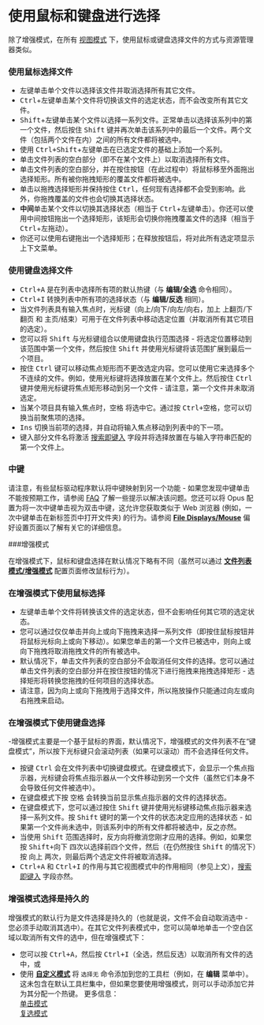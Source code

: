 # 使用鼠标和键盘进行选择

除了增强模式，在所有 [视图模式](../the_lister/view_modes.zh.md) 下，使用鼠标或键盘选择文件的方式与资源管理器类似。

### 使用鼠标选择文件

- 左键单击单个文件以选择该文件并取消选择所有其它文件。
- <kbd>Ctrl</kbd>+左键单击某个文件将切换该文件的选定状态，而不会改变所有其它文件。
- <kbd>Shift</kbd>+左键单击某个文件以选择一系列文件。正常单击以选择该系列中的第一个文件，然后按住 <kbd>Shift</kbd> 键并再次单击该系列中的最后一个文件。两个文件（包括两个文件在内）之间的所有文件都将被选中。
- 使用 <kbd>Ctrl+Shift</kbd>+左键单击在已选定文件的基础上添加一个系列。
- 单击文件列表的空白部分（即不在某个文件上）以取消选择所有文件。
- 单击文件列表的空白部分，并在按住按钮（在此过程中）将鼠标移至外面拖出选择矩形。所有被你拖拽矩形的覆盖文件都将被选中。
- 单击以拖拽选择矩形并保持按住 <kbd>Ctrl</kbd>，任何现有选择都不会受到影响。此外，你拖拽覆盖的文件也会切换其选择状态。
- **中间**单击某个文件以切换其选择状态（相当于 <kbd>Ctrl</kbd>+左键单击）。你还可以使用中间按钮拖出一个选择矩形，该矩形会切换你拖拽覆盖文件的选择（相当于 <kbd>Ctrl</kbd>+左拖动）。
- 你还可以使用右键拖出一个选择矩形；在释放按钮后，将对此所有选定项显示上下文菜单。

### 使用键盘选择文件

- <kbd>Ctrl+A</kbd> 是在列表中选择所有项的默认热键（与 **编辑/全选** 命令相同）。
- <kbd>Ctrl+I</kbd> 转换列表中所有项的选择状态（与 **编辑/反选** 相同）。
- 当文件列表具有输入焦点时，光标键（<kbd>向上</kbd>/<kbd>向下</kbd>/<kbd>向左</kbd>/<kbd>向右</kbd>，加上 <kbd>上翻页</kbd>/<kbd>下翻页</kbd> 和 <kbd>主页</kbd>/<kbd>结束</kbd>）可用于在文件列表中移动选定位置（并取消所有其它项目的选定）。
- 您可以将 <kbd>Shift</kbd> 与光标键组合以使用键盘执行范围选择 - 将选定位置移动到该范围中第一个文件，然后按住 <kbd>Shift</kbd> 并使用光标键将该范围扩展到最后一个项目。
- 按住 <kbd>Ctrl</kbd> 键可以移动焦点矩形而不更改选定内容。您可以使用它来选择多个不连续的文件。例如，使用光标键将选择放置在某个文件上。然后按住 <kbd>Ctrl</kbd> 键并使用光标键将焦点矩形移动到另一个文件 - 请注意，第一个文件并未取消选定。
- 当某个项目具有输入焦点时，<kbd>空格</kbd> 将选中它。通过按 <kbd>Ctrl+空格</kbd>，您可以切换当前聚焦项的选择。
- <kbd>Ins</kbd> 切换当前项的选择，并自动将输入焦点移动到列表中的下一项。
- 键入部分文件名将激活 [搜索即键入](../the_lister/find-as-you-type_field.zh.md) 字段并将选择放置在与输入字符串匹配的第一个文件上。

### 中键

请注意，有些鼠标驱动程序默认将中键映射到另一个功能 - 如果您发现中键单击不能按预期工作，请参阅 [FAQ](https://resource.dopus.com/t/how-to-make-logitech-mid-back-forward-buttons-work-in-opus/2972) 了解一些提示以解决该问题。您还可以将 Opus 配置为将一次中键单击视为双击中键，这允许您获取类似于 Web 浏览器 (例如，一次中键单击在新标签页中打开文件夹) 的行为。请参阅 **[File Displays/Mouse](/Manual/preferences/preferences_categories/file_displays/mouse/README.zh.md)** 偏好设置页面以了解有关它的详细信息。

###增强模式

在增强模式下，鼠标和键盘选择在默认情况下略有不同（虽然可以通过 **[文件列表模式/增强模式](/Manual/preferences/preferences_categories/file_display_modes/power_mode/README.zh.md)** 配置页面修改鼠标行为）。

### 在增强模式下使用鼠标选择

- 左键单击单个文件将转换该文件的选定状态，但不会影响任何其它项的选定状态。
- 您可以通过仅仅单击并向上或向下拖拽来选择一系列文件（即按住鼠标按钮并将鼠标光标向上或向下移动）。如果您单击的第一个文件已被选中，则向上或向下拖拽将取消拖拽文件的所有被选中。
- 默认情况下，单击文件列表的空白部分不会取消任何文件的选择。您可以通过单击文件列表的空白部分并在按住按钮的情况下进行拖拽来拖拽选择矩形 - 选择矩形将转换您拖拽的任何项目的选择状态。
- 请注意，因为向上或向下拖拽用于选择文件，所以拖放操作只能通过向左或向右拖拽来启动。

### 在增强模式下使用键盘选择

-增强模式主要是一个基于鼠标的界面，默认情况下，增强模式的文件列表不在“键盘模式”，所以按下光标键只会滚动列表（如果可以滚动）而不会选择任何文件。
- 按键 <kbd>Ctrl</kbd> 会在文件列表中切换键盘模式。在键盘模式下，会显示一个焦点指示器，光标键会将焦点指示器从一个文件移动到另一个文件（虽然它们本身不会导致任何文件被选中）。
- 在键盘模式下按 <kbd>空格</kbd> 会转换当前显示焦点指示器的文件的选择状态。
- 在键盘模式下，您可以通过按住 <kbd>Shift</kbd> 键并使用光标键移动焦点指示器来选择一系列文件。按 <kbd>Shift</kbd> 键时的第一个文件的状态决定应用的选择状态 - 如果第一个文件尚未选中，则该系列中的所有文件都将被选中，反之亦然。
- 当使用 <kbd>Shift</kbd> 范围选择时，反方向将撤消您刚才应用的选择。例如，如果您按 <kbd>Shift+向下</kbd> 四次以选择前四个文件，然后（在仍然按住 <kbd>Shift</kbd> 的情况下）按 <kbd>向上</kbd> 两次，则最后两个选定文件将被取消选择。
- <kbd>Ctrl+A</kbd> 和 <kbd>Ctrl+I</kbd> 的作用与其它视图模式中的作用相同（参见上文），[搜索即键入](../the_lister/find-as-you-type_field.zh.md) 字段亦然。

### 增强模式选择是持久的

增强模式的默认行为是文件选择是持久的（也就是说，文件不会自动取消选中 - 您必须手动取消其选中）。在其它文件列表模式中，您可以简单地单击一个空白区域以取消所有文件的选中，但在增强模式下：

- 您可以按 <kbd>Ctrl+A</kbd>，然后按 <kbd>Ctrl+I</kbd>（全选，然后反选）以取消所有文件的选中，或
- 使用 **[自定义模式](/Manual/customize/README.zh.md)** 将 `选择无` 命令添加到您的工具栏（例如，在 **编辑** 菜单中）。这未包含在默认工具栏集中，但如果您要使用增强模式，则可以手动添加它并为其分配一个热键。
更多信息：  
[单击模式](/Manual/basic_concepts/selecting_files/selecting_with_the_mouse_and_keyboard/single-click_mode.zh.md)  
[复选模式](/Manual/basic_concepts/selecting_files/selecting_with_the_mouse_and_keyboard/checkbox_mode.zh.md)